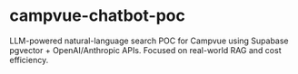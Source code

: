 # campvue-chatbot-poc
LLM-powered natural-language search POC for Campvue using Supabase pgvector + OpenAI/Anthropic APIs. Focused on real-world RAG and cost efficiency.
